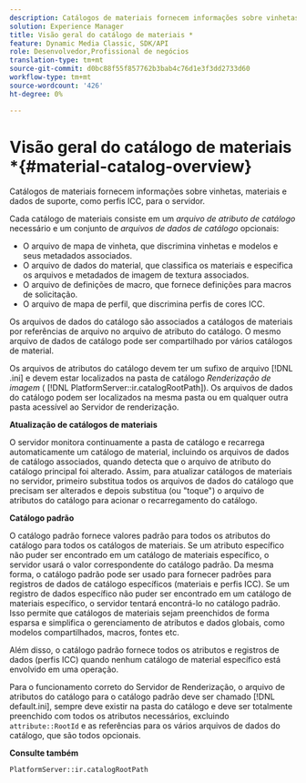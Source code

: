 ```yaml
---
description: Catálogos de materiais fornecem informações sobre vinhetas, materiais e dados de suporte, como perfis ICC, para o servidor.
solution: Experience Manager
title: Visão geral do catálogo de materiais *
feature: Dynamic Media Classic, SDK/API
role: Desenvolvedor,Profissional de negócios
translation-type: tm+mt
source-git-commit: d0bc88f55f857762b3bab4c76d1e3f3dd2733d60
workflow-type: tm+mt
source-wordcount: '426'
ht-degree: 0%

---
```



# Visão geral do catálogo de materiais *{#material-catalog-overview}

Catálogos de materiais fornecem informações sobre vinhetas, materiais e dados de suporte, como perfis ICC, para o servidor.

Cada catálogo de materiais consiste em um *arquivo de atributo de catálogo* necessário e um conjunto de *arquivos de dados de catálogo* opcionais:

* O arquivo de mapa de vinheta, que discrimina vinhetas e modelos e seus metadados associados.
* O arquivo de dados do material, que classifica os materiais e especifica os arquivos e metadados de imagem de textura associados.
* O arquivo de definições de macro, que fornece definições para macros de solicitação.
* O arquivo de mapa de perfil, que discrimina perfis de cores ICC.

Os arquivos de dados do catálogo são associados a catálogos de materiais por referências de arquivo no arquivo de atributo do catálogo. O mesmo arquivo de dados de catálogo pode ser compartilhado por vários catálogos de material.

Os arquivos de atributos do catálogo devem ter um sufixo de arquivo [!DNL .ini] e devem estar localizados na pasta de catálogo *Renderização de imagem* ( [!DNL PlatformServer::ir.catalogRootPath]). Os arquivos de dados do catálogo podem ser localizados na mesma pasta ou em qualquer outra pasta acessível ao Servidor de renderização.

**Atualização de catálogos de materiais**

O servidor monitora continuamente a pasta de catálogo e recarrega automaticamente um catálogo de material, incluindo os arquivos de dados de catálogo associados, quando detecta que o arquivo de atributo do catálogo principal foi alterado. Assim, para atualizar catálogos de materiais no servidor, primeiro substitua todos os arquivos de dados do catálogo que precisam ser alterados e depois substitua (ou &quot;toque&quot;) o arquivo de atributos do catálogo para acionar o recarregamento do catálogo.

**Catálogo padrão**

O catálogo padrão fornece valores padrão para todos os atributos do catálogo para todos os catálogos de materiais. Se um atributo específico não puder ser encontrado em um catálogo de materiais específico, o servidor usará o valor correspondente do catálogo padrão. Da mesma forma, o catálogo padrão pode ser usado para fornecer padrões para registros de dados de catálogo específicos (materiais e perfis ICC). Se um registro de dados específico não puder ser encontrado em um catálogo de materiais específico, o servidor tentará encontrá-lo no catálogo padrão. Isso permite que catálogos de materiais sejam preenchidos de forma esparsa e simplifica o gerenciamento de atributos e dados globais, como modelos compartilhados, macros, fontes etc.

Além disso, o catálogo padrão fornece todos os atributos e registros de dados (perfis ICC) quando nenhum catálogo de material específico está envolvido em uma operação.

Para o funcionamento correto do Servidor de Renderização, o arquivo de atributos do catálogo para o catálogo padrão deve ser chamado [!DNL default.ini], sempre deve existir na pasta do catálogo e deve ser totalmente preenchido com todos os atributos necessários, excluindo `attribute::RootId` e as referências para os vários arquivos de dados do catálogo, que são todos opcionais.

**Consulte também**

`PlatformServer::ir.catalogRootPath`
